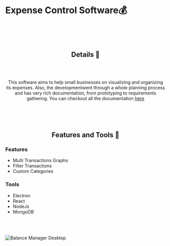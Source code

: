 # Expense Control Software💰

<br><br><br>

<h2 align="center">
  Details 📃
</h2>

<br><br>

<p align="center">
  This software aims to help small businesses on visualizing and organizing its expenses. 
  Also, the developmentwent through a whole planning process and has very rich documentation, 
  from prototyping to requirements gathering. You can checkout all the documentation 
  <a href= "https://github.com/Lucas-Tito/Balance_Manager_Desktop/tree/master/Documents"> here </a>
</p>

<br><br><br>

<h2 align="center">
  Features and Tools 🧰
</h2>

### Features

+ Multi Transactions Graphs
+ Filter Transactions
+ Custom Categories


### Tools

+ Electron
+ React
+ NodeJs
+ MongoDB

<br><br><br>
![Balance Manager Desktop](https://github.com/Lucas-Tito/Restaurant-LandingPage-ReactJs/assets/61806906/b0c9d827-7166-4611-8343-a2f4f67785aa)











